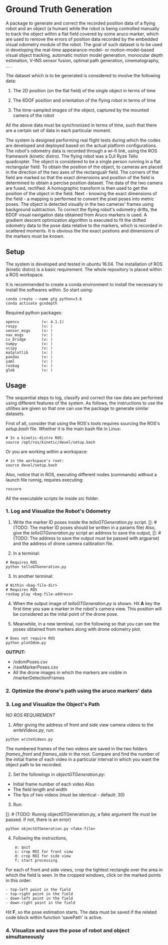 # Ground Truth Generation

A package to generate and correct the recorded position data of a flying robot and an object (a human) while the robot is being controlled manually to track the object within a flat field covered by some aruco marker, which are used to remove the errors of position data recorded by the embedded visual odometry module of the robot. The goal of such dataset is to be used in developing the real-time appearance-model- or motion-model-based visual object tracking, automatic motion model generation, monocular depth estimation, V-INS sensor fusion, optimal path generation, cinematography, ... . 

The dataset which is to be generated is considered to involve the following data:

1. The 2D position (on the flat field) of the single object in terms of time

2. The 6DOF position and orientation of the flying robot in terms of time

3. The time-sampled images of the object, captured by the mounted camera of the robot

All the above data must be synchronized in terms of time, such that there are a certain set of data in each particular moment.

The system is designed performing real flight tests during which the codes are developed and deployed based on the actual platform configurations. The robot's odometry data is recorded through a wi-fi link, using the ROS framework (kinetic distro). The flying robot was a DJI Ryze Tello quadcopter. The object is considered to be a single person running in a flat rectangular field. To obtain the position of the object, to cameras are placed in the direction of the two axes of the rectangualr field. The corners of the field are marked so that the exact dimensions and position of the field is determined to obtain a percise position dataset. The data of the two camera are fused, rectified. A homographic transform is then used to get the position of the object in the field. Next - knowing the exact dimensions of the field - a mapping is performed to convert the pixel poses into metric poses. The object is detected visually in the two cameras' frames using background subtraction. To correct the flying robot's odometry drifts, the 6DOF visual navigation data obtained from Aruco markers is used. A gradient descent optimization algorithm is executed to fit the drifted odometry data to the pose data relative to the markers, which is recorded in scattered moments. It is obvious the the exact postions and dimensions of the markers must be known. 


## Setup

The system is developed and tested in ubuntu 16.04. The installation of ROS (kinetic distro) is a basic requirement. The whole repository is placed within a ROS workspace. 

It is recommended to create a conda environment to install the necessary to install the softwares within. So start using:

```
conda create --name gtg python=3.6
conda activate gcndepth
```

Required python packages:

```
opencv 			(v: 4.1.1)
rospy			(v: )
sensor_msgs		(v: )
nav_msgs		(v: )
cv_bridge		(v: )
numpy			(v: )
scipy			(v: )
matplotlib		(v: )
pandas			(v: )
yaml			(v: )
rosbag			(v: )
glob			(v: )
```

## Usage

The sequential steps to log, classify and correct the raw data are performed using different features of the system. As follows, the instructions to use the utilities are given so that one can use the package to generate similar datasets. 

First of all, consider that using the ROS's tools requires sourcing the ROS's *setup.bash* file. Whether it is the main bash file in Linux:

```
# In a kinetic-distro ROS:
source /opt/ros/kinetic/devel/setup.bash
```

Or you are working within a workspace:
```
# in the workspace's root:
source devel/setup.bash
```

Also, notice that in ROS, executing different nodes (commands) without a launch file runnig, requires executing:

```
roscore
```

All the executable scripts lie inside *src* folder.

### 1. Log and Visualize the Robot's Odometry

1. Write the marker ID poses inside the *telloGTGeneration.py* script.
[]: # (TODO: The marker ID poses should be written in a params file)
Also, give the *telloGTGeneration.py* script an address to save the output,
[]: # (TODO: The address to save the output must be passed with argparse)
and the address of drone camera calibration file.

2. In a terminal:

```
# Requires ROS
python telloGTGeneration.py 
```

3. In another terminal:

```
# Within <bag-file-dir> 
# Requires ROS
rosbag play <bag-file-address> 
```

4. When the output image of *telloGTGeneration.py* is shown. Hit **A** key the first time you saw a marker in the robot's camera view. This position will be considered as the inital point of the drone pose.

5. Meanwhile, in a new terminal, run the following so that you can see the poses obtained from markers along with drone odometry plot.

```
# Does not require ROS
python plotOdom.py
```

**OUTPUT:** 
* <saveDir>/odomPoses.csv
* <saveDir>/rawMarkerPoses.csv
* All the drone images in which the markers are visible in <saveDir>/markerDetectionFrames

### 2. Optimize the drone's path using the aruco markers' data 




### 3. Log and Visualize the Object's Path

*NO ROS REQUIREMENT*

1. After giving the address of front and side view camera videos to the *writeVideos.py*, run:

```
python writeVideos.py
```

The numbered frames of the two videos are saved in the two folders *frames_front* and *frames_side* in the root. Compare and find the number of the initial frame of each video in a particular interval in which you want the object path to be recorded. 

2. Set the followings in *objectGTGeneration.py*:
* Initial frame number of each video Also
* The field length and width
* The fps of two videos (must be identical - default: 30)

3. Run:

[]: # (TODO: Runnig objectGTGeneration.py, a fake argument file must be passed. If not, there is an error)

```
python objectGTGeneration.py <fake-file>
```

4. Following the instructions, 

```
	a: quit
 	s: crop ROI for front view
 	d: crop ROI for side view
 	f: start processing
```

For each of front and side views, crop the tightest rectangle over the area in which the field is seen. In the cropped windows, click on the marked points in this order:

	- top-left point in the field
	- top-right point in the field
	- down-left point in the field
	- down-right point in the field

Hit **F**, so the pose estimation starts. 
The data must be saved if the related code block within function 'savePath' is active.

### 4. Visualize and save the pose of robot and object simultaneously















